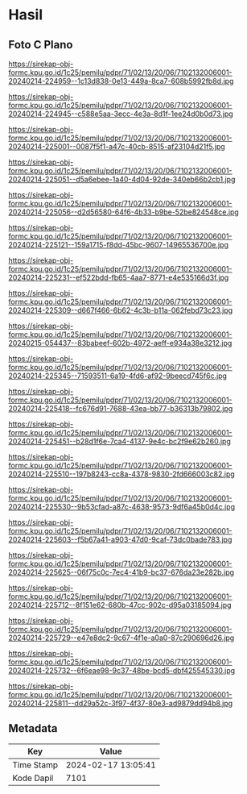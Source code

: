 # Hasil

## Foto C Plano

https://sirekap-obj-formc.kpu.go.id/1c25/pemilu/pdpr/71/02/13/20/06/7102132006001-20240214-224959--1c13d838-0e13-449a-8ca7-608b5992fb8d.jpg

https://sirekap-obj-formc.kpu.go.id/1c25/pemilu/pdpr/71/02/13/20/06/7102132006001-20240214-224945--c588e5aa-3ecc-4e3a-8d1f-1ee24d0b0d73.jpg

https://sirekap-obj-formc.kpu.go.id/1c25/pemilu/pdpr/71/02/13/20/06/7102132006001-20240214-225001--0087f5f1-a47c-40cb-8515-af23104d21f5.jpg

https://sirekap-obj-formc.kpu.go.id/1c25/pemilu/pdpr/71/02/13/20/06/7102132006001-20240214-225051--d5a6ebee-1a40-4d04-92de-340eb66b2cb1.jpg

https://sirekap-obj-formc.kpu.go.id/1c25/pemilu/pdpr/71/02/13/20/06/7102132006001-20240214-225056--d2d56580-64f6-4b33-b9be-52be824548ce.jpg

https://sirekap-obj-formc.kpu.go.id/1c25/pemilu/pdpr/71/02/13/20/06/7102132006001-20240214-225121--159a1715-f8dd-45bc-9607-14965536700e.jpg

https://sirekap-obj-formc.kpu.go.id/1c25/pemilu/pdpr/71/02/13/20/06/7102132006001-20240214-225231--ef522bdd-fb65-4aa7-8771-e4e535166d3f.jpg

https://sirekap-obj-formc.kpu.go.id/1c25/pemilu/pdpr/71/02/13/20/06/7102132006001-20240214-225309--d667f466-6b62-4c3b-b11a-062febd73c23.jpg

https://sirekap-obj-formc.kpu.go.id/1c25/pemilu/pdpr/71/02/13/20/06/7102132006001-20240215-054437--83babeef-602b-4972-aeff-e934a38e3212.jpg

https://sirekap-obj-formc.kpu.go.id/1c25/pemilu/pdpr/71/02/13/20/06/7102132006001-20240214-225345--71593511-6a19-4fd6-af92-9beecd745f6c.jpg

https://sirekap-obj-formc.kpu.go.id/1c25/pemilu/pdpr/71/02/13/20/06/7102132006001-20240214-225418--fc676d91-7688-43ea-bb77-b36313b79802.jpg

https://sirekap-obj-formc.kpu.go.id/1c25/pemilu/pdpr/71/02/13/20/06/7102132006001-20240214-225451--b28d1f6e-7ca4-4137-9e4c-bc2f9e62b260.jpg

https://sirekap-obj-formc.kpu.go.id/1c25/pemilu/pdpr/71/02/13/20/06/7102132006001-20240214-225510--197b8243-cc8a-4378-9830-2fd666003c82.jpg

https://sirekap-obj-formc.kpu.go.id/1c25/pemilu/pdpr/71/02/13/20/06/7102132006001-20240214-225530--9b53cfad-a87c-4638-9573-9df6a45b0d4c.jpg

https://sirekap-obj-formc.kpu.go.id/1c25/pemilu/pdpr/71/02/13/20/06/7102132006001-20240214-225603--f5b67a41-a903-47d0-9caf-73dc0bade783.jpg

https://sirekap-obj-formc.kpu.go.id/1c25/pemilu/pdpr/71/02/13/20/06/7102132006001-20240214-225625--06f75c0c-7ec4-41b9-bc37-676da23e282b.jpg

https://sirekap-obj-formc.kpu.go.id/1c25/pemilu/pdpr/71/02/13/20/06/7102132006001-20240214-225712--8f151e62-680b-47cc-902c-d95a03185094.jpg

https://sirekap-obj-formc.kpu.go.id/1c25/pemilu/pdpr/71/02/13/20/06/7102132006001-20240214-225729--e47e8dc2-9c67-4f1e-a0a0-87c290696d26.jpg

https://sirekap-obj-formc.kpu.go.id/1c25/pemilu/pdpr/71/02/13/20/06/7102132006001-20240214-225732--6f6eae98-9c37-48be-bcd5-dbf425545330.jpg

https://sirekap-obj-formc.kpu.go.id/1c25/pemilu/pdpr/71/02/13/20/06/7102132006001-20240214-225811--dd29a52c-3f97-4f37-80e3-ad9879dd94b8.jpg


## Metadata

| Key        | Value               |
| ---------- | ------------------- |
| Time Stamp | 2024-02-17 13:05:41 |
| Kode Dapil | 7101                |




